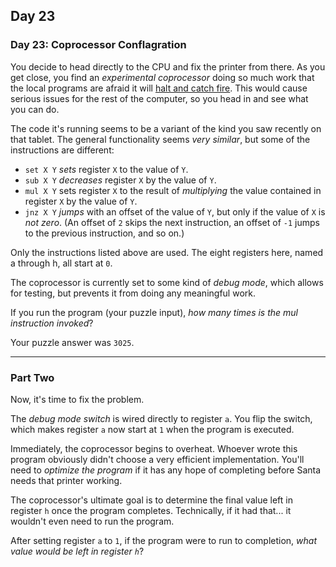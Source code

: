 ## Day 23

### Day 23: Coprocessor Conflagration

You decide to head directly to the CPU and fix the printer from there. As you get close, you
find an _experimental coprocessor_ doing so much work that the local programs are afraid it
will [halt and catch fire](https://en.wikipedia.org/wiki/Halt_and_Catch_Fire). This would cause
serious issues for the rest of the computer, so you head in and see what you can do.

The code it's running seems to be a variant of the kind you saw recently on that tablet.
The general functionality seems _very similar_, but some of the instructions are different:

- `set X Y` _sets_ register `X` to the value of `Y`.
- `sub X Y` _decreases_ register `X` by the value of `Y`.
- `mul X Y` sets register `X` to the result of _multiplying_ the value contained in register `X` by the value of `Y`.
- `jnz X Y` _jumps_ with an offset of the value of `Y`, but only if the value of `X` is _not zero_. (An offset of `2` skips the next instruction, an offset of `-1` jumps to the previous instruction, and so on.)

Only the instructions listed above are used. The eight registers here, named a through h,
all start at `0`.

The coprocessor is currently set to some kind of _debug mode_, which allows for testing,
but prevents it from doing any meaningful work.

If you run the program (your puzzle input), _how many times is the mul instruction invoked_?

Your puzzle answer was `3025`.

---

### Part Two

Now, it's time to fix the problem.

The _debug mode switch_ is wired directly to register `a`. You flip the switch, which makes
register `a` now start at `1` when the program is executed.

Immediately, the coprocessor begins to overheat. Whoever wrote this program obviously
didn't choose a very efficient implementation. You'll need to _optimize the program_ if it has any
hope of completing before Santa needs that printer working.

The coprocessor's ultimate goal is to determine the final value left in register `h` once the
program completes. Technically, if it had that... it wouldn't even need to run the program.

After setting register `a` to `1`, if the program were to run to completion, _what value would be
left in register `h`_?

